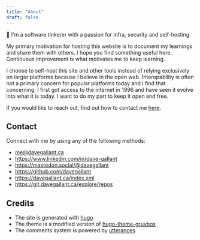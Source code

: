 ```yaml
---
title: "About"
draft: false
---
```


👋 I'm a software tinkerer with a passion for infra, security and self-hosting.

My primary motivation for hosting this website is to document my learnings and share them with others. I hope you find something useful here. Continuous improvement is what motivates me to keep learning.

I choose to self-host this site and other tools instead of relying exclusively on larger platforms because I believe in the open web. Interopability is often not a primary concern for popular platforms today and I find that concerning. I first got access to the internet in 1996 and have seen it evolve into what it is today. I want to do my part to keep it open and free.

If you would like to reach out, find out how to contact me [here](/contact/).

## Contact

Connect with me by using any of the following methods:

- [me@davegallant.ca](mailto:me@davegallant.ca)
- <https://www.linkedin.com/in/dave-gallant>
- <https://mastodon.social/@davegallant>
- <https://github.com/davegallant>
- <https://davegallant.ca/index.xml>
- <https://git.davegallant.ca/explore/repos>

## Credits

- The site is generated with [hugo](https://gohugo.io/)
- The theme is a modified version of [hugo-theme-gruvbox](https://github.com/schnerring/hugo-theme-gruvbox)
- The comments system is powered by [utterances](https://github.com/utterance/utterances)
